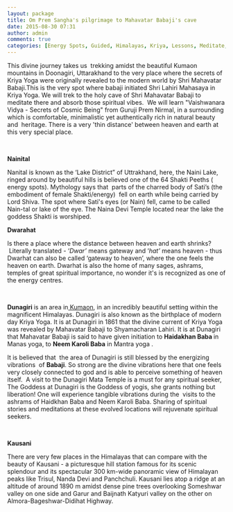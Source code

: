 ```yaml
---
layout: package
title: Om Prem Sangha's pilgrimage to Mahavatar Babaji's cave
date: 2015-08-30 07:31
author: admin
comments: true
categories: [Energy Spots, Guided, Himalayas, Kriya, Lessons, Meditate, Pilgrimage, Popular, Scenic locations, Spiritual, Temples, Treks]
---
```

<p>This divine journey takes us  trekking amidst the beautiful Kumaon mountains in Doonagiri, Uttarakhand to the very place where the secrets of Kriya Yoga were originally revealed to the modern world by Shri Mahavatar Babaji.This is the very spot where babaji initiated Shri Lahiri Mahasaya in Kriya Yoga. We will trek to the holy cave of Shri Mahavatar Babaji to meditate there and absorb those spiritual vibes.  We will learn "Vaishwanara Vidya - Secrets of Cosmic Being" from Guruji Prem Nirmal, in a surrounding which is comfortable, minimalistic yet authentically rich in natural beauty and  heritage. There is a very 'thin distance' between heaven and earth at this very special place.</p>
<p>&nbsp;</p>
<p><b>Nainital</b></p>
<p>Nanital is known as the ‘Lake District” of Uttrakhand, here, the Naini Lake, ringed around by beautiful hills is believed one of the 64 Shakti Peeths ( energy spots). Mythology says that  parts of the charred body of Sati’s (the embodiment of female Shakti/energy)  fell on earth while being carried by Lord Shiva. The spot where Sati's eyes (or Nain) fell, came to be called Nain-tal or lake of the eye. The Naina Devi Temple located near the lake the goddess Shakti is worshiped.</p>
<p><b>Dwarahat </b></p>
<p>Is there a place where the distance between heaven and earth shrinks?  Literally translated - ‘<i>Dwar’</i> means gateway and ‘<i>hat’</i> means heaven - thus Dwarhat can also be called ‘gateway to heaven’, where the one feels the heaven on earth. Dwarhat is also the home of many sages, ashrams, temples of great spiritual importance, no wonder it's is recognized as one of the energy centres.</p>
<p>&nbsp;</p>
<p><b>Dunagiri </b>is an area in<a href="http://wikitravel.org/en/Kumaon"> Kumaon</a>, in an incredibly beautiful setting within the magnificent Himalayas. Dunagiri is also known as the birthplace of modern day Kriya Yoga. It is at Dunagiri in 1861 that the divine current of Kriya Yoga was revealed by Mahavatar Babaji to Shyamacharan Lahiri. It is at Dunagiri that Mahavatar Babaji is said to have given initiation to <b>Haidakhan Baba </b>in Manas yoga, to <b>Neem Karoli Baba</b> in Mantra yoga .</p>
<p>It is believed that  the area of Dunagiri is still blessed by the energizing vibrations  of <b>Babaji</b>. So strong are the divine vibrations here that one feels very closely connected to god and is able to perceive something of heaven itself.  A visit to the Dunagiri Mata Temple is a must for any spiritual seeker, The Goddess at Dunagiri is the Goddess of yogis, she grants nothing but liberation! One will experience tangible vibrations during the  visits to the ashrams of Haidkhan Baba and Neem Karoli Baba. Sharing of spiritual stories and meditations at these evolved locations will rejuvenate spiritual seekers.  </p>
<p>&nbsp;</p>
<p><b>Kausani</b></p>
<p>There are very few places in the Himalayas that can compare with the beauty of Kausani - a picturesque hill station famous for its scenic splendour and its spectacular 300 km-wide panoramic view of Himalayan peaks like Trisul, Nanda Devi and Panchchuli. Kausani lies atop a ridge at an altitude of around 1890 m amidst dense pine trees overlooking Someshwar valley on one side and Garur and Baijnath Katyuri valley on the other on Almora-Bageshwar-Didihat Highway.</p>
